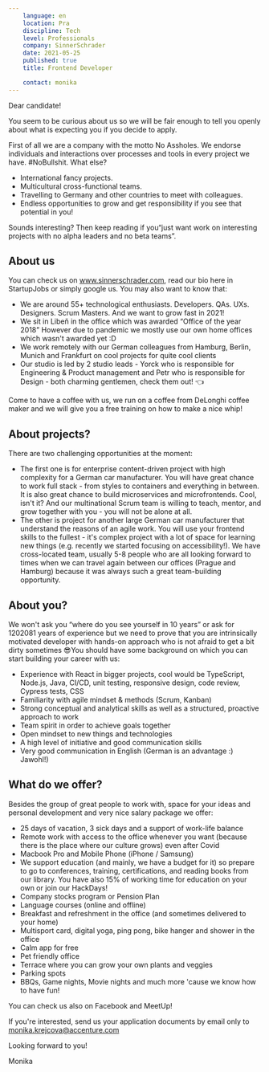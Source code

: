 ```yaml
---
    language: en
    location: Pra
    discipline: Tech
    level: Professionals
    company: SinnerSchrader
    date: 2021-05-25
    published: true
    title: Frontend Developer

    contact: monika
---
```


Dear candidate!

You seem to be curious about us so we will be fair enough to tell you openly about what is expecting you if you decide to apply.

First of all we are a company with the motto No Assholes. We endorse individuals and interactions over processes and tools in every project we have. #NoBullshit. What else?

- International fancy projects.
- Multicultural cross-functional teams.
- Travelling to Germany and other countries to meet with colleagues.
- Endless opportunities to grow and get responsibility if you see that potential in you!

Sounds interesting? Then keep reading if you“just want work on interesting projects with no alpha leaders and no beta teams”.

## About us

You can check us on www.sinnerschrader.com, read our bio here in StartupJobs or simply google us. You may also want to know that:
- We are around 55+ technological enthusiasts. Developers. QAs. UXs. Designers. Scrum Masters. And we want to grow fast in 2021! 
- We sit in Libeň in the office which was awarded “Office of the year 2018” However due to pandemic we mostly use our own home offices which wasn't awarded yet :D 
- We work remotely with our German colleagues from Hamburg, Berlin, Munich and Frankfurt on cool projects for quite cool clients 
- Our studio is led by 2 studio leads - Yorck who is responsible for Engineering & Product management and Petr who is responsible for Design - both charming gentlemen, check them out! 👈

Come to have a coffee with us, we run on a coffee from DeLonghi coffee maker and we will give you a free training on how to make a nice whip! 

## About projects?

There are two challenging opportunities at the moment:
- The first one is for enterprise content-driven project with high complexity for a German car manufacturer. You will have great chance to work full stack - from styles to containers and everything in between. It is also great chance to build microservices and microfrontends. Cool, isn't it? And our multinational Scrum team is willing to teach, mentor, and grow together with you - you will not be alone at all.
- The other is project for another large German car manufacturer that understand the reasons of an agile work. You will use your frontend skills to the fullest - it's complex project with a lot of space for learning new things (e.g. recently we started focusing on accessibility!). We have cross-located team, usually 5-8 people who are all looking forward to times when we can travel again between our offices (Prague and Hamburg) because it was always such a great team-building opportunity.

## About you?

We won't ask you “where do you see yourself in 10 years” or ask for 1202081 years of experience but we need to prove that you are intrinsically motivated developer with hands-on approach who is not afraid to get a bit dirty sometimes 😎You should have some background on which you can start building your career with us:
- Experience with React in bigger projects, cool would be TypeScript, Node.js, Java, CI/CD, unit testing, responsive design, code review, Cypress tests, CSS
- Familiarity with agile mindset & methods (Scrum, Kanban)
- Strong conceptual and analytical skills as well as a structured, proactive approach to work
- Team spirit in order to achieve goals together
- Open mindset to new things and technologies
- A high level of initiative and good communication skills
- Very good communication in English (German is an advantage :) Jawohl!)

## What do we offer? 

Besides the group of great people to work with, space for your ideas and personal development and very nice salary package we offer:
- 25 days of vacation, 3 sick days and a support of work-life balance
- Remote work with access to the office whenever you want (because there is the place where our culture grows) even after Covid
- Macbook Pro and Mobile Phone (iPhone / Samsung)
- We support education (and mainly, we have a budget for it) so prepare to go to conferences, training, certifications, and reading books from our library. You have also 15% of working time for education on your own or join our HackDays!
- Company stocks program or Pension Plan
- Language courses (online and offline)
- Breakfast and refreshment in the office (and sometimes delivered to your home)
- Multisport card, digital yoga, ping pong, bike hanger and shower in the office
- Calm app for free
- Pet friendly office
- Terrace where you can grow your own plants and veggies
- Parking spots
- BBQs, Game nights, Movie nights and much more 'cause we know how to have fun!

You can check us also on Facebook and MeetUp!

If you're interested, send us your application documents by email only to <monika.krejcova@accenture.com>

Looking forward to you!  

Monika

